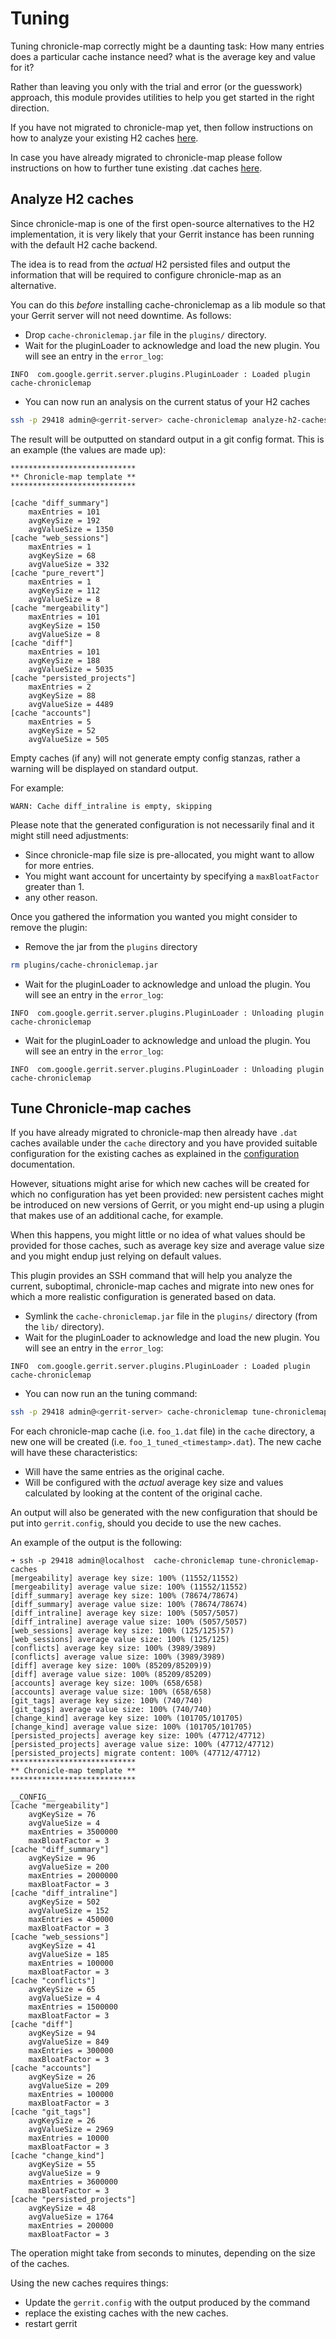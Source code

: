 # Tuning

Tuning chronicle-map correctly might be a daunting task:
How many entries does a particular cache instance need?
what is the average key and value for it?

Rather than leaving you only with the trial and error (or the guesswork)
approach, this module provides utilities to help you get started in the right
direction.

If you have not migrated to chronicle-map yet, then follow instructions on how
to analyze your existing H2 caches [here](#analyze-h2-caches).

In case you have already migrated to chronicle-map please follow instructions on
how to further tune existing .dat caches [here](#tune-chronicle-map-caches).

## Analyze H2 caches

Since chronicle-map is one of the first open-source alternatives to the H2
implementation, it is very likely that your Gerrit instance has been running
with the default H2 cache backend.

The idea is to read from the _actual_ H2 persisted files and output the
information that will be required to configure chronicle-map as an alternative.

You can do this _before_ installing cache-chroniclemap as a lib module so that
your Gerrit server will not need downtime. As follows:

* Drop `cache-chroniclemap.jar` file in the `plugins/` directory.
* Wait for the pluginLoader to acknowledge and load the new plugin. You will
  see an entry in the `error_log`:

```
INFO  com.google.gerrit.server.plugins.PluginLoader : Loaded plugin cache-chroniclemap
```

* You can now run an analysis on the current status of your H2 caches

```bash
ssh -p 29418 admin@<gerrit-server> cache-chroniclemap analyze-h2-caches
```

The result will be outputted on standard output in a git config format.
This is an example (the values are made up):

```
****************************
** Chronicle-map template **
****************************

[cache "diff_summary"]
	maxEntries = 101
	avgKeySize = 192
	avgValueSize = 1350
[cache "web_sessions"]
	maxEntries = 1
	avgKeySize = 68
	avgValueSize = 332
[cache "pure_revert"]
	maxEntries = 1
	avgKeySize = 112
	avgValueSize = 8
[cache "mergeability"]
	maxEntries = 101
	avgKeySize = 150
	avgValueSize = 8
[cache "diff"]
	maxEntries = 101
	avgKeySize = 188
	avgValueSize = 5035
[cache "persisted_projects"]
	maxEntries = 2
	avgKeySize = 88
	avgValueSize = 4489
[cache "accounts"]
	maxEntries = 5
	avgKeySize = 52
	avgValueSize = 505
```

Empty caches (if any) will not generate empty config stanzas, rather a warning
will be displayed on standard output.

For example:
```
WARN: Cache diff_intraline is empty, skipping
```

Please note that the generated configuration is not necessarily final and it
might still need adjustments:
* Since chronicle-map file size is pre-allocated, you might want to allow for
  more entries.
* You might want account for uncertainty by specifying a `maxBloatFactor` greater
  than 1.
* any other reason.

Once you gathered the information you wanted you might consider to remove the
plugin:

* Remove the jar from the `plugins` directory

```bash
rm plugins/cache-chroniclemap.jar
```

* Wait for the pluginLoader to acknowledge and unload the plugin. You will
  see an entry in the `error_log`:

```
INFO  com.google.gerrit.server.plugins.PluginLoader : Unloading plugin cache-chroniclemap
```

* Wait for the pluginLoader to acknowledge and unload the plugin. You will see
  an entry in the `error_log`:

```
INFO  com.google.gerrit.server.plugins.PluginLoader : Unloading plugin cache-chroniclemap
```

## Tune Chronicle-map caches

If you have already migrated to chronicle-map then already have `.dat` caches
available under the `cache` directory and you have provided suitable
configuration for the existing caches as explained in the [configuration](./config.md)
documentation.

However, situations might arise for which new caches will be created for which
no configuration has yet been provided: new persistent caches might be
introduced on new versions of Gerrit, or you might end-up using a plugin that
makes use of an additional cache, for example.

When this happens, you might little or no idea of what values should be provided
for those caches, such as average key size and average value size and you might
endup just relying on default values.

This plugin provides an SSH command that will help you analyze the current,
suboptimal, chronicle-map caches and migrate into new ones for which a more
realistic configuration is generated based on data.

* Symlink the `cache-chroniclemap.jar` file in the `plugins/` directory (from
  the `lib/` directory).
* Wait for the pluginLoader to acknowledge and load the new plugin. You will see
  an entry in the `error_log`:

```
INFO  com.google.gerrit.server.plugins.PluginLoader : Loaded plugin cache-chroniclemap
```

* You can now run an the tuning command:

```bash
ssh -p 29418 admin@<gerrit-server> cache-chroniclemap tune-chroniclemap-caches
```

For each chronicle-map cache (i.e. `foo_1.dat` file) in the `cache` directory, a
new one will be created (i.e. `foo_1_tuned_<timestamp>.dat`).
The new cache will have these characteristics:
- Will have the same entries as the original cache.
- Will be configured with the *actual* average key size and values calculated by
  looking at the content of the original cache.

An output will also be generated with the new configuration that should be put
into `gerrit.config`, should you decide to use the new caches.

An example of the output is the following:

```
➜ ssh -p 29418 admin@localhost  cache-chroniclemap tune-chroniclemap-caches
[mergeability] average key size: 100% (11552/11552)
[mergeability] average value size: 100% (11552/11552)
[diff_summary] average key size: 100% (78674/78674)
[diff_summary] average value size: 100% (78674/78674)
[diff_intraline] average key size: 100% (5057/5057)
[diff_intraline] average value size: 100% (5057/5057)
[web_sessions] average key size: 100% (125/125)57)
[web_sessions] average value size: 100% (125/125)
[conflicts] average key size: 100% (3989/3989)
[conflicts] average value size: 100% (3989/3989)
[diff] average key size: 100% (85209/85209)9)
[diff] average value size: 100% (85209/85209)
[accounts] average key size: 100% (658/658)
[accounts] average value size: 100% (658/658)
[git_tags] average key size: 100% (740/740)
[git_tags] average value size: 100% (740/740)
[change_kind] average key size: 100% (101705/101705)
[change_kind] average value size: 100% (101705/101705)
[persisted_projects] average key size: 100% (47712/47712)
[persisted_projects] average value size: 100% (47712/47712)
[persisted_projects] migrate content: 100% (47712/47712)
****************************
** Chronicle-map template **
****************************

__CONFIG__
[cache "mergeability"]
	avgKeySize = 76
	avgValueSize = 4
	maxEntries = 3500000
	maxBloatFactor = 3
[cache "diff_summary"]
	avgKeySize = 96
	avgValueSize = 200
	maxEntries = 2000000
	maxBloatFactor = 3
[cache "diff_intraline"]
	avgKeySize = 502
	avgValueSize = 152
	maxEntries = 450000
	maxBloatFactor = 3
[cache "web_sessions"]
	avgKeySize = 41
	avgValueSize = 185
	maxEntries = 100000
	maxBloatFactor = 3
[cache "conflicts"]
	avgKeySize = 65
	avgValueSize = 4
	maxEntries = 1500000
	maxBloatFactor = 3
[cache "diff"]
	avgKeySize = 94
	avgValueSize = 849
	maxEntries = 300000
	maxBloatFactor = 3
[cache "accounts"]
	avgKeySize = 26
	avgValueSize = 209
	maxEntries = 100000
	maxBloatFactor = 3
[cache "git_tags"]
	avgKeySize = 26
	avgValueSize = 2969
	maxEntries = 10000
	maxBloatFactor = 3
[cache "change_kind"]
	avgKeySize = 55
	avgValueSize = 9
	maxEntries = 3600000
	maxBloatFactor = 3
[cache "persisted_projects"]
	avgKeySize = 48
	avgValueSize = 1764
	maxEntries = 200000
	maxBloatFactor = 3
```

The operation might take from seconds to minutes, depending on the size of the
caches.

Using the new caches requires things:
* Update the `gerrit.config` with the output produced by the command
* replace the existing caches with the new caches.
* restart gerrit